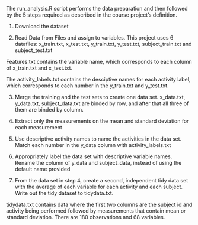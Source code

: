 The run_analysis.R script performs the data preparation and then followed by the 5 steps required as described in the course project’s definition.

1. Download the dataset

2. Read Data from Files and assign to variables. This project uses 6 datafiles:  x_train.txt, x_test.txt, y_train.txt, y_test.txt, subject_train.txt and subject_test.txt

Features.txt contains the variable name, which corresponds to each column of x_train.txt and x_test.txt. 

The activity_labels.txt contains the desciptive names for each activity label, which corresponds to each number in the y_train.txt and y_test.txt.

3. Merge the training and the test sets to create one data set.  x_data.txt, y_data.txt, subject_data.txt are binded by row, and after that all three of them are binded by column.

4. Extract only the measurements on the mean and standard deviation for each measurement

5. Use descriptive activity names to name the activities in the data set. Match each number in the y_data column with activity_labels.txt

6. Appropriately label the data set with descriptive variable names. Rename the column of y_data and subject_data, instead of using the default name provided

7. From the data set in step 4, create a second, independent tidy data set with the average of each variable for each activity and each subject. Write out the tidy dataset to tidydata.txt.

tidydata.txt contains data where the first two columns are the subject id and activity being performed followed by measurements that contain mean or standard deviation.  There are 180 observations and 68 variables.

